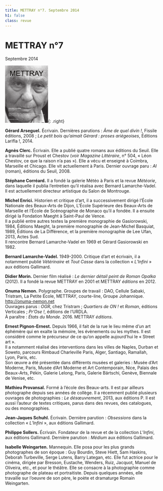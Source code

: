 ```yaml
---
title: METTRAY n°7. Septembre 2014
h1: false
class: revue
---
```


# METTRAY n°7

<span class="date">Septembre 2014</span>

![METTRAY n°7. Septembre 2014.](/files/mettray-s2-07.png){: .right}

**Gérard Arseguel.** Écrivain. Dernières parutions : *Âme de quel divin !*, Fissile éditions, 2008 ; *Le petit bois qu’aimait Gérard : proses ariégeoises*, Éditions Larifla !, 2014.

**Agnès Clerc.** Écrivain. Elle a publié quatre romans aux éditions du Seuil. Elle a travaillé sur Proust et Chestov (voir *Magazine Littéraire*, n° 504, « Léon Chestov, ce que la raison n’a pas »). Elle a vécu et enseigné à Coimbra, Marseille et Chicago. Elle vit actuellement à Paris. Dernier ouvrage paru : *Al* (roman), éditions du Seuil, 2008.

**Stéphane Corréard.** Il a fondé la galerie Météo à Paris et la revue *Météorie*, dans laquelle il publia l’entretien qu’il réalisa avec Bernard Lamarche-Vadel. Il est actuellement directeur artistique du Salon de Montrouge.

**Michel Enrici.** Historien et critique d’art, il a successivement dirigé l’École Nationale des Beaux-Arts de Dijon, L’École Supérieure des Beaux-Arts de Marseille et l’École de Scénographie de Monaco qu’il a fondée. Il a ensuite dirigé la Fondation Maeght à Saint-Paul de Vence.  
Il a publié entre autres textes la première monographie de Gasiorowski, 1984, Éditions Maeght, la première monographie de Jean-Michel Basquiat, 1989, Éditions de La Différence, et la première monographie de Lee Ufan, 2013, Actes Sud.  
Il rencontre Bernard Lamarche-Vadel en 1969 et Gérard Gasiorowski en 1982.

**Bernard Lamarche-Vadel.** 1949-2000. Critique d’art et écrivain, il a notamment publié *Vétérinaire* et *Tout Casse* dans la collection « *L’Infini* » aux éditions Gallimard.

**Didier Morin.** Dernier film réalisé : *Le dernier détail peint de Roman Opalka* (2012). Il a fondé la revue <span class="mettray">METTRAY</span> en 2001 et METTRAY *éditions* en 2012.

**Onuma Nemon.** Polygraphe. Groupes de travail : DAO, Cellule Sabaki, Tristram, La Petite École, <span class="mettray">METTRAY</span>, courte-line, Groupe Johannique.  
<a href="http://onuma-nemon.net/">http://onuma-nemon.net</a>  
Ouvrages parus : *OGR*, chez Tristram ; *Quartiers de ON !* et *Roman*, éditions Verticales ; *Pr’Ose !*, éditions de l’URDLA.  
À paraître : *États du Monde*. 2016. METTRAY *éditions*.

**Ernest Pignon-Ernest.** Depuis 1966, il fait de la rue le lieu même d’un art éphémère qui en exalte la mémoire, les évènements ou les mythes. Il est considéré comme le précurseur de ce qu’on appelle aujourd’hui le « Street art ».  
Il a notamment réalisé des interventions dans les villes de Naples, Durban et Soweto, parcours Rimbaud Charleville­ Paris, Alger, Santiago, Ramallah, Lyon, Paris, etc.  
Son œuvre a été présentée dans différents musées et galeries : Musée d’Art Moderne, Paris, Musée d’Art Moderne et Art Contemporain, Nice, Palais des Beaux-Arts, Pékin, Galerie Lelong, Paris, Galerie Bärtschi, Genève, Biennale de Venise, etc.

**Mathieu Provansal.** Formé à l’école des Beaux-arts. Il est par ailleurs photographe depuis ses années de collège. Il a récemment publié plusieurs ouvrages de photographies : *Le désœuvrement*, 2013, aux éditions P. Il est aussi l’auteur de textes critiques, parus dans des revues, des catalogues, ou des monographies.

**Jean-Jaques Schuhl.** Écrivain. Dernière parution : *Obsessions* dans la collection « *L’Infini* », aux éditions Gallimard.

**Philippe Sollers.** Écrivain. Fondateur de la revue et de la collection *L’Infini*, aux éditions Gallimard. Dernière parution : *Médium* aux éditions Gallimard.

**Isabelle Weingarten.** Mannequin. Elle posa pour les plus grands photographes de son époque : Guy Bourdin, Steve Hiett, Sam Haskins, Deborah Turbeville, Serge Lutens, Barry Lategan, etc. Elle fut actrice pour le cinéma, dirigée par Bresson, Eustache, Wenders, Ruiz, Jacquot, Manuel de Oliveira, etc., et pour le théâtre.
Elle se consacre à la photographie comme photographe de plateau et portraitiste.
Depuis quelques années, elle travaille sur l’oeuvre de son père, le poète et dramaturge Romain Weingarten.